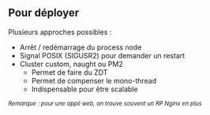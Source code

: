 ## Pour déployer

Plusieurs approches possibles :

- Arrêt / redémarrage du process node <i class="fa fa-frown-o" aria-hidden="true"></i>
- Signal POSIX (SIGUSR2) pour demander un restart <i class="fa fa-frown-o" aria-hidden="true"></i>
- Cluster custom, naught ou PM2 <i class="fa fa-smile-o" aria-hidden="true"></i>
    - Permet de faire du ZDT
    - Permet de compenser le mono-thread
    - Indispensable pour être scalable

<small>*Remarque : pour une appli web, on trouve souvent un RP Nginx en plus*</small>
